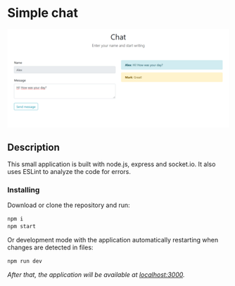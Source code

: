 # Simple chat

![Screenshot](https://github.com/quertc/node-chat/blob/master/preview.PNG)

## Description

This small application is built with node.js, express and socket.io. It also uses ESLint to analyze the code for errors.

### Installing

Download or clone the repository and run:

```cmd
npm i
npm start
```

Or development mode with the application automatically restarting when changes are detected in files:

```cmd
npm run dev
```

_After that, the application will be available at [localhost:3000](http://localhost:3000/)._
